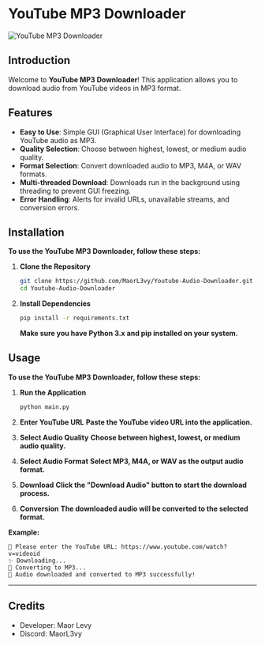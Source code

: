 # YouTube MP3 Downloader

![YouTube MP3 Downloader](https://img.shields.io/badge/YouTube%20MP3%20Downloader-Python-blue)

## Introduction

Welcome to **YouTube MP3 Downloader**! This application allows you to download audio from YouTube videos in MP3 format.

## Features

- **Easy to Use**: Simple GUI (Graphical User Interface) for downloading YouTube audio as MP3.
- **Quality Selection**: Choose between highest, lowest, or medium audio quality.
- **Format Selection**: Convert downloaded audio to MP3, M4A, or WAV formats.
- **Multi-threaded Download**: Downloads run in the background using threading to prevent GUI freezing.
- **Error Handling**: Alerts for invalid URLs, unavailable streams, and conversion errors.

## Installation

**To use the YouTube MP3 Downloader, follow these steps:**

1. **Clone the Repository**
   ```bash
   git clone https://github.com/MaorL3vy/Youtube-Audio-Downloader.git
   cd Youtube-Audio-Downloader
   ```
2. **Install Dependencies**
   ```bash
   pip install -r requirements.txt
   ```
   **Make sure you have Python 3.x and pip installed on your system.**

## Usage

**To use the YouTube MP3 Downloader, follow these steps:**

1. **Run the Application**
   ```bash
   python main.py
   ```
2. **Enter YouTube URL**
   **Paste the YouTube video URL into the application.**

4. **Select Audio Quality**
   **Choose between highest, lowest, or medium audio quality.**

5. **Select Audio Format**
   **Select MP3, M4A, or WAV as the output audio format.**

5. **Download**
   **Click the "Download Audio" button to start the download process.**
   
6. **Conversion**
   **The downloaded audio will be converted to the selected format.**

**Example:**
```
🎵 Please enter the YouTube URL: https://www.youtube.com/watch?v=videoid
✨ Downloading...
🔄 Converting to MP3...
🎉 Audio downloaded and converted to MP3 successfully!
```
---

## Credits

- Developer: Maor Levy
- Discord: MaorL3vy

